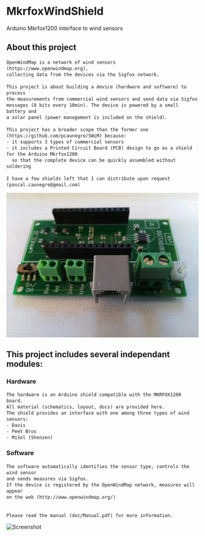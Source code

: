 # MkrfoxWindShield
Arduino Mkrfox1200 interface to wind sensors


## About this project
    OpenWindMap is a network of wind sensors (https://www.openwindmap.org), 
    collecting data from the devices via the Sigfox network.
    
    This project is about building a device (hardware and software) to process 
    the measurements from commercial wind sensors and send data via Sigfox 
    messages (8 bits every 10min). The device is powered by a small battery and
    a solar panel (power management is included on the shield).
    
    This project has a broader scope than the former one (https://github.com/pcaunegre/SWiM) because:
    - it supports 3 types of commercial sensors
    - it includes a Printed Circuit Board (PCB) design to go as a shield for the Arduino Mkrfox1200
      so that the complete device can be quickly assembled without soldering 
    
    I have a few shields left that I can distribute upon request (pascal.caunegre@gmail.com)

![Alt text](doc/Shield.jpg?raw=true "MkrfoxWindShield")    

## This project includes several independant modules:

### Hardware
    The hardware is an Arduino shield compatible with the MKRFOX1200 board.
    All material (schematics, layout, docs) are provided here.
    The shield provides an interface with one among three types of wind sensors:
    - Davis
    - Peet Bros
    - MiSol (Shenzen)


### Software 
    The software automatically identifies the sensor type, controls the wind sensor 
    and sends measures via Sigfox.
    If the device is registered by the OpenWindMap network, measures will appear 
    on the web (http://www.openwindmap.org/)


    Please read the manual (doc/Manual.pdf) for more information.

![Screenshot](WindSensor.jpg)
